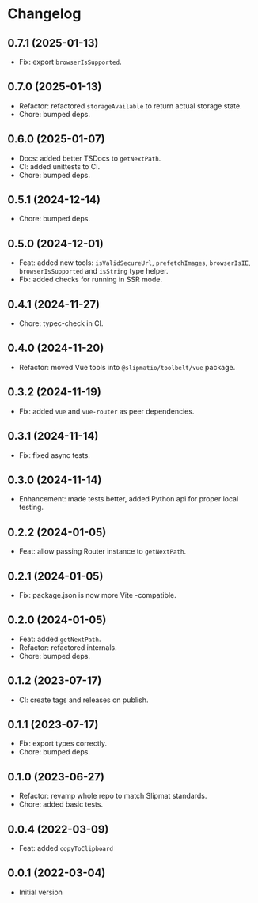 # Changelog

## 0.7.1 (2025-01-13)

- Fix: export `browserIsSupported`.

## 0.7.0 (2025-01-13)

- Refactor: refactored `storageAvailable` to return actual storage state.
- Chore: bumped deps.

## 0.6.0 (2025-01-07)

- Docs: added better TSDocs to `getNextPath`.
- CI: added unittests to CI.
- Chore: bumped deps.

## 0.5.1 (2024-12-14)

- Chore: bumped deps.

## 0.5.0 (2024-12-01)

- Feat: added new tools: `isValidSecureUrl`, `prefetchImages`, `browserIsIE`, `browserIsSupported` and `isString` type helper.
- Fix: added checks for running in SSR mode.

## 0.4.1 (2024-11-27)

- Chore: typec-check in CI.

## 0.4.0 (2024-11-20)

- Refactor: moved Vue tools into `@slipmatio/toolbelt/vue` package.

## 0.3.2 (2024-11-19)

- Fix: added `vue` and `vue-router` as peer dependencies.

## 0.3.1 (2024-11-14)

- Fix: fixed async tests.

## 0.3.0 (2024-11-14)

- Enhancement: made tests better, added Python api for proper local testing.

## 0.2.2 (2024-01-05)

- Feat: allow passing Router instance to `getNextPath`.

## 0.2.1 (2024-01-05)

- Fix: package.json is now more Vite -compatible.

## 0.2.0 (2024-01-05)

- Feat: added `getNextPath`.
- Refactor: refactored internals.
- Chore: bumped deps.

## 0.1.2 (2023-07-17)

- CI: create tags and releases on publish.

## 0.1.1 (2023-07-17)

- Fix: export types correctly.
- Chore: bumped deps.

## 0.1.0 (2023-06-27)

- Refactor: revamp whole repo to match Slipmat standards.
- Chore: added basic tests.

## 0.0.4 (2022-03-09)

- Feat: added `copyToClipboard`

## 0.0.1 (2022-03-04)

- Initial version
